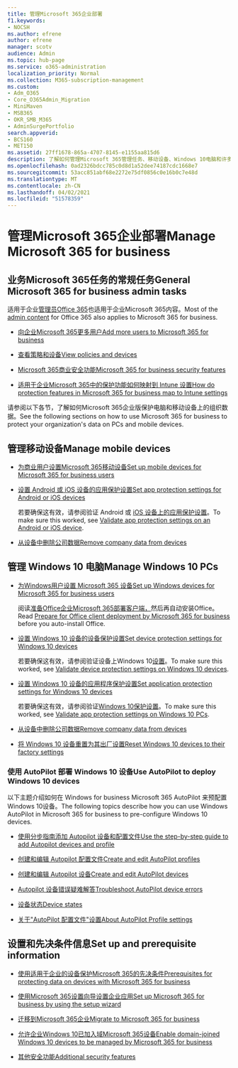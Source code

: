 ```yaml
---
title: 管理Microsoft 365企业部署
f1.keywords:
- NOCSH
ms.author: efrene
author: efrene
manager: scotv
audience: Admin
ms.topic: hub-page
ms.service: o365-administration
localization_priority: Normal
ms.collection: M365-subscription-management
ms.custom:
- Adm_O365
- Core_O365Admin_Migration
- MiniMaven
- MSB365
- OKR_SMB_M365
- AdminSurgePortfolio
search.appverid:
- BCS160
- MET150
ms.assetid: 27ff1678-865a-4707-8145-e1155aa815d6
description: 了解如何管理Microsoft 365管理任务、移动设备、Windows 10电脑和许多此类任务。
ms.openlocfilehash: 0ad2326bdcc785c0d8d1a52dee74187cdc1668e7
ms.sourcegitcommit: 53acc851abf68e2272e75df0856c0e16b0c7e48d
ms.translationtype: MT
ms.contentlocale: zh-CN
ms.lasthandoff: 04/02/2021
ms.locfileid: "51578359"
---
```

# <a name="manage-microsoft-365-for-business"></a><span data-ttu-id="7038b-103">管理Microsoft 365企业部署</span><span class="sxs-lookup"><span data-stu-id="7038b-103">Manage Microsoft 365 for business</span></span>

## <a name="general-microsoft-365-for-business-admin-tasks"></a><span data-ttu-id="7038b-104">业务Microsoft 365任务的常规任务</span><span class="sxs-lookup"><span data-stu-id="7038b-104">General Microsoft 365 for business admin tasks</span></span>

<span data-ttu-id="7038b-105">适用于企业[管理员Office 365](/office365/admin/admin-home)也适用于企业Microsoft 365内容。</span><span class="sxs-lookup"><span data-stu-id="7038b-105">Most of the [admin content](/office365/admin/admin-home) for Office 365 also applies to Microsoft 365 for business.</span></span>

- [<span data-ttu-id="7038b-106">向企业Microsoft 365更多用户</span><span class="sxs-lookup"><span data-stu-id="7038b-106">Add more users to Microsoft 365 for business</span></span>](../admin/add-users/add-users.md)
    
- [<span data-ttu-id="7038b-107">查看策略和设备</span><span class="sxs-lookup"><span data-stu-id="7038b-107">View policies and devices</span></span>](view-policies-and-devices.md)
    
- [<span data-ttu-id="7038b-108">Microsoft 365商业安全功能</span><span class="sxs-lookup"><span data-stu-id="7038b-108">Microsoft 365 for business security features</span></span>](security-features.md)
    
- [<span data-ttu-id="7038b-109">适用于企业Microsoft 365中的保护功能如何映射到 Intune 设置</span><span class="sxs-lookup"><span data-stu-id="7038b-109">How do protection features in Microsoft 365 for business map to Intune settings</span></span>](map-protection-features-to-intune-settings.md)
    
<span data-ttu-id="7038b-110">请参阅以下各节，了解如何Microsoft 365企业版保护电脑和移动设备上的组织数据。</span><span class="sxs-lookup"><span data-stu-id="7038b-110">See the following sections on how to use Microsoft 365 for business to protect your organization's data on PCs and mobile devices.</span></span>
  
## <a name="manage-mobile-devices"></a><span data-ttu-id="7038b-111">管理移动设备</span><span class="sxs-lookup"><span data-stu-id="7038b-111">Manage mobile devices</span></span>

- [<span data-ttu-id="7038b-112">为商业用户设置Microsoft 365移动设备</span><span class="sxs-lookup"><span data-stu-id="7038b-112">Set up mobile devices for Microsoft 365 for business users</span></span>](set-up-mobile-devices.md)
    
- [<span data-ttu-id="7038b-113">设置 Android 或 iOS 设备的应用保护设置</span><span class="sxs-lookup"><span data-stu-id="7038b-113">Set app protection settings for Android or iOS devices</span></span>](app-protection-settings-for-android-and-ios.md)
    
    <span data-ttu-id="7038b-114">若要确保这有效，请参阅验证 Android 或 [iOS 设备上的应用保护设置](validate-settings-on-android-or-ios.md)。</span><span class="sxs-lookup"><span data-stu-id="7038b-114">To make sure this worked, see [Validate app protection settings on an Android or iOS device](validate-settings-on-android-or-ios.md).</span></span> 
    
- [<span data-ttu-id="7038b-115">从设备中删除公司数据</span><span class="sxs-lookup"><span data-stu-id="7038b-115">Remove company data from devices</span></span>](remove-company-data.md)
    
## <a name="manage-windows-10-pcs"></a><span data-ttu-id="7038b-116">管理 Windows 10 电脑</span><span class="sxs-lookup"><span data-stu-id="7038b-116">Manage Windows 10 PCs</span></span>

- [<span data-ttu-id="7038b-117">为Windows用户设置 Microsoft 365 设备</span><span class="sxs-lookup"><span data-stu-id="7038b-117">Set up Windows devices for Microsoft 365 for business users</span></span>](set-up-windows-devices.md)

    <span data-ttu-id="7038b-118">阅读[准备Office企业Microsoft 365部署客户端，](prepare-for-office-client-deployment.md)然后再自动安装Office。</span><span class="sxs-lookup"><span data-stu-id="7038b-118">Read [Prepare for Office client deployment by Microsoft 365 for business](prepare-for-office-client-deployment.md) before you auto-install Office.</span></span> 
    
- [<span data-ttu-id="7038b-119">设置 Windows 10 设备的设备保护设置</span><span class="sxs-lookup"><span data-stu-id="7038b-119">Set device protection settings for Windows 10 devices</span></span>](protection-settings-for-windows-10-pcs.md)
    
    <span data-ttu-id="7038b-120">若要确保这有效，请参阅验证设备上Windows 10[设置](validate-settings-on-windows-10-pcs.md)。</span><span class="sxs-lookup"><span data-stu-id="7038b-120">To make sure this worked, see [Validate device protection settings on Windows 10 devices](validate-settings-on-windows-10-pcs.md).</span></span> 
    
- [<span data-ttu-id="7038b-121">设置 Windows 10 设备的应用程序保护设置</span><span class="sxs-lookup"><span data-stu-id="7038b-121">Set application protection settings for Windows 10 devices</span></span>](protection-settings-for-windows-10-devices.md)
    
    <span data-ttu-id="7038b-122">若要确保这有效，请参阅验证[Windows 10保护设置](validate-protection-settings-on-windows-10-pcs.md)。</span><span class="sxs-lookup"><span data-stu-id="7038b-122">To make sure this worked, see [Validate app protection settings on Windows 10 PCs](validate-protection-settings-on-windows-10-pcs.md).</span></span> 
    
- [<span data-ttu-id="7038b-123">从设备中删除公司数据</span><span class="sxs-lookup"><span data-stu-id="7038b-123">Remove company data from devices</span></span>](remove-company-data.md)
    
- [<span data-ttu-id="7038b-124">将 Windows 10 设备重置为其出厂设置</span><span class="sxs-lookup"><span data-stu-id="7038b-124">Reset Windows 10 devices to their factory settings</span></span>](reset-devices-to-factory-settings.md)
    
### <a name="use-autopilot-to-deploy-windows-10-devices"></a><span data-ttu-id="7038b-125">使用 AutoPilot 部署 Windows 10 设备</span><span class="sxs-lookup"><span data-stu-id="7038b-125">Use AutoPilot to deploy Windows 10 devices</span></span>

<span data-ttu-id="7038b-126">以下主题介绍如何在 Windows for business Microsoft 365 AutoPilot 来预配置Windows 10设备。</span><span class="sxs-lookup"><span data-stu-id="7038b-126">The following topics describe how you can use Windows AutoPilot in Microsoft 365 for business to pre-configure Windows 10 devices.</span></span>
  
- [<span data-ttu-id="7038b-127">使用分步指南添加 Autopilot 设备和配置文件</span><span class="sxs-lookup"><span data-stu-id="7038b-127">Use the step-by-step guide to add Autopilot devices and profile</span></span>](add-autopilot-devices-and-profile.md)
    
- [<span data-ttu-id="7038b-128">创建和编辑 Autopilot 配置文件</span><span class="sxs-lookup"><span data-stu-id="7038b-128">Create and edit AutoPilot profiles</span></span>](create-and-edit-autopilot-profiles.md)
    
- [<span data-ttu-id="7038b-129">创建和编辑 Autopilot 设备</span><span class="sxs-lookup"><span data-stu-id="7038b-129">Create and edit AutoPilot devices</span></span>](create-and-edit-autopilot-devices.md)
    
- [<span data-ttu-id="7038b-130">Autopilot 设备错误疑难解答</span><span class="sxs-lookup"><span data-stu-id="7038b-130">Troubleshoot AutoPilot device errors</span></span>](troubleshoot-autopilot-errors.md)
    
- [<span data-ttu-id="7038b-131">设备状态</span><span class="sxs-lookup"><span data-stu-id="7038b-131">Device states</span></span>](device-states.md)
    
- [<span data-ttu-id="7038b-132">关于"AutoPilot 配置文件"设置</span><span class="sxs-lookup"><span data-stu-id="7038b-132">About AutoPilot Profile settings</span></span>](autopilot-profile-settings.md)
    
## <a name="set-up-and-prerequisite-information"></a><span data-ttu-id="7038b-133">设置和先决条件信息</span><span class="sxs-lookup"><span data-stu-id="7038b-133">Set up and prerequisite information</span></span>

- [<span data-ttu-id="7038b-134">使用适用于企业的设备保护Microsoft 365的先决条件</span><span class="sxs-lookup"><span data-stu-id="7038b-134">Prerequisites for protecting data on devices with Microsoft 365 for business</span></span>](pre-requisites-for-data-protection.md)
    
- [<span data-ttu-id="7038b-135">使用Microsoft 365设置向导设置企业应用</span><span class="sxs-lookup"><span data-stu-id="7038b-135">Set up Microsoft 365 for business by using the setup wizard</span></span>](set-up.md)
    
- [<span data-ttu-id="7038b-136">迁移到Microsoft 365企业</span><span class="sxs-lookup"><span data-stu-id="7038b-136">Migrate to Microsoft 365 for business</span></span>](migrate-to-microsoft-365-business.md)
    
- [<span data-ttu-id="7038b-137">允许企业Windows 10已加入域Microsoft 365设备</span><span class="sxs-lookup"><span data-stu-id="7038b-137">Enable domain-joined Windows 10 devices to be managed by Microsoft 365 for business</span></span>](manage-windows-devices.md)
    
- [<span data-ttu-id="7038b-138">其他安全功能</span><span class="sxs-lookup"><span data-stu-id="7038b-138">Additional security features</span></span>](security-features.md#additional-security-features)